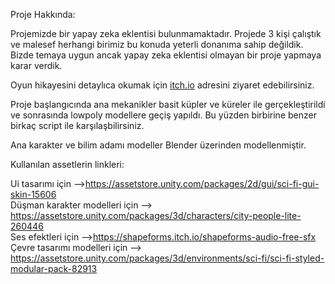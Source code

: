 Proje Hakkında: 

Projemizde bir yapay zeka eklentisi bulunmamaktadır. Projede 3 kişi çalıştık ve malesef herhangi birimiz bu konuda yeterli donanıma sahip değildik.
Bizde temaya uygun ancak yapay zeka eklentisi olmayan bir proje yapmaya karar verdik.

Oyun hikayesini detaylıca okumak için [itch.io](https://13fps.itch.io/oua-grup-72-proje) adresini ziyaret edebilirsiniz.

Proje başlangıcında ana mekanikler basit küpler ve küreler ile gerçekleştirildi ve sonrasında lowpoly modellere geçiş yapıldı.
Bu yüzden birbirine benzer birkaç script ile karşılaşbilirsiniz.

Ana karakter ve bilim adamı modeller Blender üzerinden modellenmiştir.

Kullanılan assetlerin linkleri:

Ui tasarımı için -->https://assetstore.unity.com/packages/2d/gui/sci-fi-gui-skin-15606                        
Düşman karakter modelleri için --> https://assetstore.unity.com/packages/3d/characters/city-people-lite-260446                 
Ses efektleri için -->https://shapeforms.itch.io/shapeforms-audio-free-sfx                
Çevre tasarımı modelleri için --> https://assetstore.unity.com/packages/3d/environments/sci-fi/sci-fi-styled-modular-pack-82913
